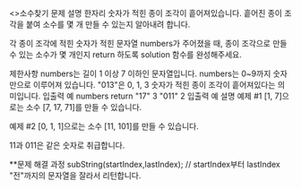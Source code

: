 <>소수찾기
문제 설명
한자리 숫자가 적힌 종이 조각이 흩어져있습니다. 흩어진 종이 조각을 붙여 소수를 몇 개 만들 수 있는지 알아내려 합니다.

각 종이 조각에 적힌 숫자가 적힌 문자열 numbers가 주어졌을 때, 종이 조각으로 만들 수 있는 소수가 몇 개인지 return 하도록 solution 함수를 완성해주세요.

제한사항
numbers는 길이 1 이상 7 이하인 문자열입니다.
numbers는 0~9까지 숫자만으로 이루어져 있습니다.
"013"은 0, 1, 3 숫자가 적힌 종이 조각이 흩어져있다는 의미입니다.
입출력 예
numbers	return
"17"	3
"011"	2
입출력 예 설명
예제 #1
[1, 7]으로는 소수 [7, 17, 71]를 만들 수 있습니다.

예제 #2
[0, 1, 1]으로는 소수 [11, 101]를 만들 수 있습니다.

11과 011은 같은 숫자로 취급합니다.

**문제 해결 과정
subString(startIndex,lastIndex); // startIndex부터 lastIndex "전"까지의 문자열을 잘라서 리턴합니다.
